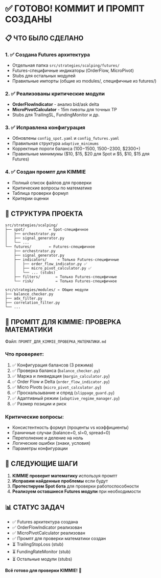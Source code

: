 # ✅ ГОТОВО! КОММИТ И ПРОМПТ СОЗДАНЫ

## 📋 ЧТО БЫЛО СДЕЛАНО

### 1. ✅ Создана Futures архитектура
- Отдельная папка `src/strategies/scalping/futures/`
- Futures-специфичные индикаторы (OrderFlow, MicroPivot)
- Stubs для остальных модулей
- Правильные импорты (общие из modules/, специфичные из futures/)

### 2. ✅ Реализованы критические модули
- **OrderFlowIndicator** - анализ bid/ask delta
- **MicroPivotCalculator** - 15m пивоты для точных TP
- Stubs для TrailingSL, FundingMonitor и др.

### 3. ✅ Исправлена конфигурация
- Обновлены `config_spot.yaml` и `config_futures.yaml`
- Правильная структура `adaptive_minimums`
- Корректные пороги баланса ($100-$1500, $1500-$2300, $2300+)
- Правильные минимумы ($10, $15, $20 для Spot и $5, $10, $15 для Futures)

### 4. ✅ Создан промпт для KIMMIE
- Полный список файлов для проверки
- Критические вопросы по математике
- Таблица проверки формул
- Критерии оценки

## 📁 СТРУКТУРА ПРОЕКТА

```
src/strategies/scalping/
├── spot/           ← Spot-специфичное
│   ├── orchestrator.py
│   ├── signal_generator.py
│   └── ...
└── futures/        ← Futures-специфичное
    ├── orchestrator.py
    ├── signal_generator.py
    ├── indicators/     ← Только Futures-специфичные
    │   ├── order_flow_indicator.py ✅
    │   ├── micro_pivot_calculator.py ✅
    │   └── ... (stubs)
    ├── filters/       ← Только Futures-специфичные
    └── risk/          ← Только Futures-специфичное

src/strategies/modules/ ← Общие модули
├── balance_checker.py
├── adx_filter.py
├── correlation_filter.py
└── ...
```

## 🎯 ПРОМПТ ДЛЯ KIMMIE: ПРОВЕРКА МАТЕМАТИКИ

Файл: `ПРОМПТ_ДЛЯ_KIMMIE_ПРОВЕРКА_МАТЕМАТИКИ.md`

### Что проверяет:
1. ✅ Конфигурация балансов (3 режима)
2. ✅ Проверка баланса (`balance_checker.py`)
3. ✅ Маржа и ликвидация (`margin_calculator.py`)
4. ✅ Order Flow и Delta (`order_flow_indicator.py`)
5. ✅ Micro Pivots (`micro_pivot_calculator.py`)
6. ✅ Проскальзывание и спред (`slippage_guard.py`)
7. ✅ Адаптивный режим (`adaptive_regime_manager.py`)
8. ✅ Размер позиции и риск

### Критические вопросы:
- Консистентность формул (проценты vs коэффициенты)
- Граничные случаи (balance=0, sl=0, spread=0)
- Переполнение и деление на ноль
- Логические ошибки (знаки, условия)
- Параметры конфигурации

## 🚀 СЛЕДУЮЩИЕ ШАГИ

1. **KIMMIE проверит математику** используя промпт
2. **Исправим найденные проблемы** если будут
3. **Протестируем Spot бота** для проверки работоспособности
4. **Реализуем оставшиеся Futures модули** при необходимости

## 📊 СТАТУС ЗАДАЧ

- ✅ Futures архитектура создана
- ✅ OrderFlowIndicator реализован
- ✅ MicroPivotCalculator реализован
- ✅ Промпт для проверки математики создан
- ⏳ TrailingStopLoss (stub)
- ⏳ FundingRateMonitor (stub)
- ⏳ Остальные модули (stubs)

**Всё готово для проверки KIMMIE!** 🎉
